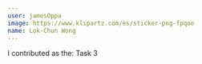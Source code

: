 ```yaml
---
user: jamesOppa 
image: https://www.klipartz.com/es/sticker-png-fpqoo
name: Lok-Chun Wong
---
```

I contributed as the: Task 3

<!-- 
Note: Please put down your own information, and register your real contribution. Check the md syntax and DO NOT set up a table...
-->
